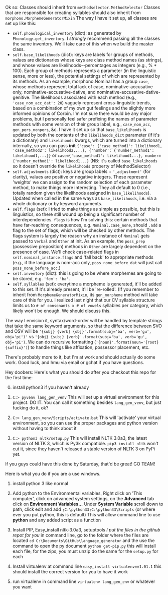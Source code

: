 Ok so:
Classes should inherit from `methodselector.MethodSelector`
Classes that are responsible for creating syllables should also inherit from `morphono.MorphemeGeneratorMixin`
The way I have it set up, all classes are set up like this:

- `self.phonological_inventory` (dict): as generated by `Phonology.get_inventory`. I *strongly* recommend passing
all the classes the same inventory. We'll take care of this when we build the master class.
- `self.base_likelihoods` (dict): keys are labels for groups of methods, values are dictionaries whose keys are
class method names (as strings), and whose values are likelihoods--percentages as integers (e.g., % * 100).
Each group of methods represents a parameter (in the linguistic sense, more or less), the potential settings of which
are represented by its methods. As an example, morphono.Nominal has a group `case`, whose methods represent total lack
of case, nominative-accusative only, nominative-accusative-dative, and nominative-accusative-dative-genitive. The
likelihoods associated with each method (e.g., `'case_nom_acc_dat': 20`) vaguely represent cross-linguistic trends,
based on a combination of my own gut feelings and the slightly more informed opinions of Corbin. I'm not sure there
would be any major problems, but I personally feel safer prefixing the names of parameter methods with some version of
their group label, e.g., `case_nom_acc`, `gen_pers_nonpers`, &c. I have it set up so that `base_likelihoods` is updated
by both the contents of the `likelihoods_dict` parameter (if it's a dictionary) and `likelihoods` kwargs, which are
turned into a dictionary internally, so you can pass __init__ `{'case': {'case_method1': likelihood1, 'case_method2':
likelihood2,...}, {'number': {'number_method1': likelihood1,...}}` or `case={'case_method1': likelihood1...},
number={'number_method1': likelihood1...}`
(NB: it's called `base_likelihoods` so it doesn't override the `likelihoods` property of MethodSelector)
- `self.adjustments` (dict): keys are group labels + `'_adjustment'` (for clarity), values are positive or negative
integers. These represent 'weights' we can assign to the random selection of each parameter method, to make things more
interesting. They all default to 0 (i.e., totally random given the likelihoods assigned in `base_likelihoods`). Updated
when called in the same ways as `base_likelihoods`, i.e. via a whole dictionary or by keyword arguments.
- `self.flags` (set): I tried to make things as simple as possible, but this is linguistics, so there still wound up
being a significant number of interdependencies. `flags` is how I'm solving this: certain methods that have far-reaching
consequences, e.g. `Nominal.case_none`, should `.add` a flag to the set of flags, which will be checked by other methods.
The flags system is largely the reason why an instance of `Nominal` gets passed to `Verbal` and `Other` at init. As an
example, the `poss_prep` (possessive preposition) methods in `Other` are largely dependent on the presence of case.
We'll check case-related flags in `self.nominal_instance.flags` and 'fall back' to appropriate methods (e.g., if the
language is nom-acc only, `poss_none_before_dat` will just call `poss_none_before_acc`.)
- `self.inventory` (dict): this is going to be where morphemes are going to be stored, e.g. `'fem': 'ba'`.
- `self.syllables` (set): everytime a morpheme is generated, it'll be added to this set. If it's already present,
it'll be 're-rolled'. (If you remember to inherit from `MorphemeGeneratorMixin`, its `gen_morpheme` method will take care
 of this for you. I realized last night that our CV syllable structure limits us to `# of consonants x # of vowels`
syllables per category, which likely won't be enough. We should discuss this.


The way I envision it, syntax/word-order will be handled by template strings that take the same keyword arguments, so
that the difference between SVO and OSV will be `'{subj} {verb} {obj}'.format(subj='ba', verb='gu', obj='pi')'` vs
`'{obj} {subj} {verb}'.format(subj='ba', verb='gu', obj='pi')`. We can do recursive formatting
(`'{noun}'.format(noun='{root}{suffix}')`) to handle things like affixation, possessor placement, etc.


There's probably more to it, but I'm at work and should actually do some work. Good luck, and hmu via email or gchat if
you have questions.


Hey doobers:
Here's what you should do after you checkout this repo for the first time:

0. install python3 if you haven't already

1. `C:> pyvenv lang_gen_venv` This will set up a virtual environment for this
   project. DO IT. You can call it something besides `lang_gen_venv`, but just
   fucking do it, ok?

2. `C:> lang_gen_venv/Scripts/activate.bat` This will 'activate' your virtual
   environment, so you can use the proper packages and python version without
   having to think about it

3. `C:> python3 nltk/setup.py` This will install NLTK 3.0a3, the latest version
   of NLTK 3, which is Py3k compatible. `pip3 install nltk` won't cut it, since
   they haven't released a stable version of NLTK 3 on PyPi yet.

If you guys could have this done by Saturday, that'd be great! GO TEAM!

Here is what you do if you are a use windows.  

1. 	install python 3 like normal

2.  Add python to the Environmental variables,
	Right click on 'This computer', click on advanced system settings, 
	on the **Advanced** tab click on **Environment Variables...**
	Under **System Variable** scroll down to path, 
	click edit and add `;C:\python33;C:\python33\Scripts` (or where ever you put python, this is default)
	This will allow command line to use **python** and any added script as a function

3. 	Install PIP, Easy_install nltk-3.0a3, setuptools
	*I put the files in the github repot for you*
	in command line, go to the folder where the files are located `cd C:\Documents\GitHub\language_generator`
	and the use the command to open the py document `python get-pip.py`
	this will install each file, for the zips, you must unzip do the same for the `setup.py` for each
	
4.	Install virtualenv
	at command line `easy_install virtualenv==1.01.1`
	this should install the correct version for you to have it work
	
5. 	run virtualenv
	in command line `virtualenv lang_gen_env` or whatever you want
